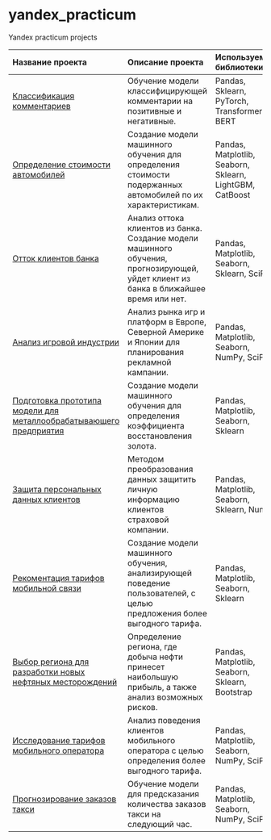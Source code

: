 # yandex_practicum
Yandex practicum projects

| Название проекта | Описание проекта | Используемые библиотеки |
| :------|:---------|:------------|
| [Классификация комментариев](https://github.com/Bayval/yandex_practicum/blob/main/Text_analysis.ipynb)| Обучение модели классифицирующей комментарии на позитивные и негативные. | Pandas, Sklearn, PyTorch, Transformers, BERT|
| [Определение стоимости автомобилей](https://github.com/Bayval/yandex_practicum/blob/main/car_cost.ipynb)| Создание модели машинного обучения для определения стоимости подержанных автомобилей по их характеристикам. | Pandas, Matplotlib, Seaborn, Sklearn, LightGBM, CatBoost|
| [Отток клиентов банка](https://github.com/Bayval/yandex_practicum/blob/main/customer_churn.ipynb)| Анализ оттока клиентов из банка. Создание модели машинного обучения, прогнозирующей, уйдет клиент из банка в ближайшее время или нет. | Pandas, Matplotlib, Seaborn, Sklearn, SciPy|
| [Анализ игровой индустрии](https://github.com/Bayval/yandex_practicum/blob/main/games.ipynb)| Анализ рынка игр и платформ в Европе, Северной Америке и Японии для планирования рекламной кампании.| Pandas, Matplotlib, Seaborn, NumPy, SciPy|
| [Подготовка прототипа модели для металлообрабатывающего предприятия](https://github.com/Bayval/yandex_practicum/blob/main/gold_recovery.ipynb)| Создание модели машинного обучения для определения коэффициента восстановления золота.| Pandas, Matplotlib, Seaborn, Sklearn|
| [Защита персональных данных клиентов](https://github.com/Bayval/yandex_practicum/blob/main/la.ipynb)| Методом преобразования данных защитить личную информацию клиентов страховой компании.| Pandas, Matplotlib, Seaborn, Sklearn, NumPy|
| [Рекоментация тарифов мобильной связи](https://github.com/Bayval/yandex_practicum/blob/main/recommendation_of_tariffs.ipynb)| Создание модели машинного обучения, анализирующей поведение пользователей, с целью предложения более выгодного тарифа.| Pandas, Matplotlib, Seaborn, Sklearn|
| [Выбор региона для разработки новых нефтяных месторождений](https://github.com/Bayval/yandex_practicum/blob/main/selection_of_wells.ipynb)| Определение региона, где добыча нефти принесет наибольшую прибыль, а также анализ возможных рисков.| Pandas, Matplotlib, Seaborn, Sklearn, Bootstrap|
| [Исследование тарифов мобильного оператора](https://github.com/Bayval/yandex_practicum/blob/main/tarifs.ipynb)| Анализ поведения клиентов мобильного оператора с целью определения более выгодного тарифа.| Pandas, Matplotlib, Seaborn, NumPy, SciPy|
| [Прогнозирование заказов такси](https://github.com/Bayval/yandex_practicum/blob/main/time_series.ipynb)| Обучение модели для предсказания количества заказов такси на следующий час.| Pandas, Matplotlib, Seaborn, NumPy, SciPy|
